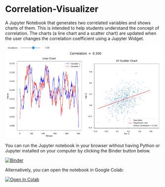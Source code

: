 # Correlation-Visualizer
A Jupyter Notebook that generates two correlated variables and shows charts of them. This is intended to help students understand the concept of correlation.
The charts (a line chart and a scatter chart) are updated when the user changes the correlation coefficient using a Jupyter Widget.

![Correlation-Visualizer Chart](https://github.com/mayest/Correlation-Visualizer/blob/master/correlation-visualizer.jpg)

You can run the Jupyter notebook in your browser without having Python or Jupyter installed on your computer by clicking the Binder button below.

[![Binder](https://mybinder.org/badge_logo.svg)](https://mybinder.org/v2/gh/mayest/Correlation-Visualizer/master)

Alternatively, you can open the notebook in Google Colab:

[![Open In Colab](https://colab.research.google.com/assets/colab-badge.svg)](https://colab.research.google.com/github/mayest/Correlation-Visualizer/blob/master)
